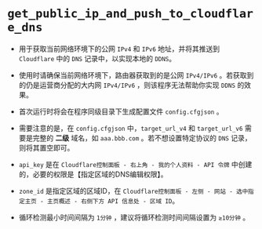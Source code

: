 # `get_public_ip_and_push_to_cloudflare_dns`

- 用于获取当前网络环境下的公网 `IPv4` 和 `IPv6` 地址，并将其推送到 `Cloudflare` 中的 `DNS` 记录中，以实现本地的 `DDNS`。
- 使用时请确保当前网络环境下，路由器获取到的是公网 `IPv4/IPv6` 。若获取到的仍是运营商分配的大内网 `IPv4/IPv6`
  ，则该程序无法帮助你实现 `DDNS` 的效果。

- 首次运行时将会在程序同级目录下生成配置文件 `config.cfgjson` 。
- 需要注意的是，在 `config.cfgjson` 中，`target_url_v4` 和 `target_url_v6` 需要是完整的 **二级** 域名，如 `aaa.bbb.com`
  。若不想设置特定协议的 `DNS` 记录，则将其置空即可。
- `api_key` 是在 `Cloudflare控制面板 - 右上角 - 我的个人资料 - API 令牌` 中创建的，必要的权限是【指定区域的DNS编辑权限】。
- `zone_id`
  是指定区域的区域ID，在 `Cloudflare控制面板 - 左侧 - 网站 - 选中指定主页 - 主页概述 - 右侧下方 API 信息处 - 区域 ID`。
- 循环检测最小时间间隔为 `1分钟` ，建议将循环检测时间间隔设置为 `≥10分钟` 。



